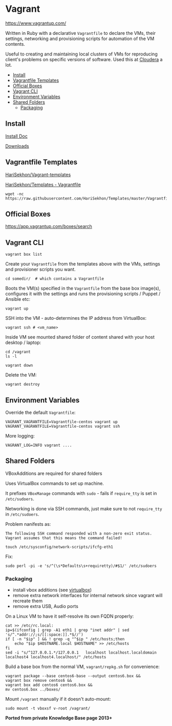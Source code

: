 # Vagrant

<https://www.vagrantup.com/>

Written in Ruby with a declarative `Vagrantfile` to declare the VMs, their settings, networking and provisioning scripts for automation of the VM contents.

Useful to creating and maintaining local clusters of VMs for reproducing client's problems on specific versions of
software. Used this at [Cloudera](https://cloudera.com) a lot.

<!-- INDEX_START -->

- [Install](#install)
- [Vagrantfile Templates](#vagrantfile-templates)
- [Official Boxes](#official-boxes)
- [Vagrant CLI](#vagrant-cli)
- [Environment Variables](#environment-variables)
- [Shared Folders](#shared-folders)
  - [Packaging](#packaging)

<!-- INDEX_END -->

## Install

[Install Doc](https://developer.hashicorp.com/vagrant/docs/installation)

[Downloads](https://developer.hashicorp.com/vagrant/downloads)

## Vagrantfile Templates

[HariSekhon/Vagrant-templates](https://github.com/HariSekhon/Vagrant-templates)

[HariSekhon/Templates - Vagrantfile](https://github.com/HariSekhon/Templates/blob/master/Vagrantfile)

```shell
wget -nc https://raw.githubusercontent.com/HariSekhon/Templates/master/Vagrantfile
```

## Official Boxes

<https://app.vagrantup.com/boxes/search>

## Vagrant CLI

```shell
vagrant box list
```

Create your `Vagrantfile` from the templates above with the VMs, settings and provisioner scripts you want.

```shell
cd somedir/  # which contains a Vagrantfile
```

Boots the VM(s) specified in the `Vagrantfile` from the base box image(s), configures it with the settings and runs the
provisioning
scripts / Puppet /
Ansible etc:

```shell
vagrant up
```

SSH into the VM - auto-determines the IP address from VirtualBox:

```shell
vagrant ssh # <vm_name>
```

Inside VM see mounted shared folder of content shared with your host desktop / laptop:

```shell
cd /vagrant
ls -l
```

```shell
vagrant down
```

Delete the VM:

```shell
vagrant destroy
```

## Environment Variables

Override the default `Vagrantfile`:

```shell
VAGRANT_VAGRANTFILE=Vagrantfile-centos vagrant up
VAGRANT_VAGRANTFILE=Vagrantfile-centos vagrant ssh
```

More logging:

```shell
VAGRANT_LOG=INFO vagrant ....
```

## Shared Folders

VBoxAdditions are required for shared folders

Uses VirtualBox commands to set up machine.

It prefixes `VBoxManage` commands with `sudo` - fails if `require_tty` is set in `/etc/sudoers`.

Networking is done via SSH commands, just make sure to not `require_tty` in `/etc/sudoers`.

Problem nanifests as:

```
The following SSH command responded with a non-zero exit status.
Vagrant assumes that this means the command failed!

touch /etc/sysconfig/network-scripts/ifcfg-eth1
```

Fix:

```shell
sudo perl -pi -e 's/^(\s*Defaults\s+requiretty)/#$1/' /etc/sudoers
```

### Packaging

- install vbox additions (see [virtualbox](virtualbox.md))
- remove extra network interfaces for internal network since vagrant will recreate them
- remove extra USB, Audio ports

On a Linux VM to have it self-resolve its own FQDN properly:

```shell
cat >> /etc/rc.local:
ip=$(ifconfig | grep -A1 eth1 | grep "inet addr" | sed 's/^.*addr://;s/[[:space:]].*$//')
if [ -n "$ip" ] && ! grep -q "^$ip " /etc/hosts;then
    echo "$ip $HOSTNAME.local $HOSTNAME" >> /etc/hosts
fi
sed -i "s/^127.0.0.1.*/127.0.0.1   localhost localhost.localdomain localhost4 localhost4.localhost/" /etc/hosts
```

Build a base box from the normal VM, `vagrant/repkg.sh` for convenience:

```shell
vagrant package --base centos6-base --output centos6.box &&
vagrant box remove centos6 &&
vagrant box add centos6 centos6.box &&
mv centos6.box ../boxes/
```

Mount `/vagrant` manually if it doesn't auto-mount:

```shell
sudo mount -t vboxsf v-root /vagrant/
```

**Ported from private Knowledge Base page 2013+**

